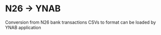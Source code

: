 # N26 -> YNAB
Conversion from N26 bank transactions CSVs to format can be loaded by YNAB application 
